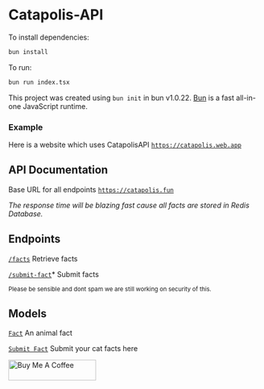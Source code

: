 # Catapolis-API

To install dependencies:

```bash
bun install
```

To run:

```bash
bun run index.tsx
```

This project was created using `bun init` in bun v1.0.22. [Bun](https://bun.sh) is a fast all-in-one JavaScript runtime.

### Example 

Here is a website which uses CatapolisAPI
<code>https://catapolis.web.app</code>

## API Documentation

Base URL for all endpoints
<code class="language-plaintext highlighter-rouge">https://catapolis.fun</code></p>

<p><em>The response time will be blazing fast cause all facts are stored in Redis Database.</em></p>

<h2 id="endpoints">Endpoints</h2>
<p><a href="/facts"><code class="language-plaintext highlighter-rouge">/facts</code></a>
Retrieve facts</p>

<p><a href="/submit.html"><code class="language-plaintext highlighter-rouge">/submit-fact</code></a>*
Submit facts</p>

<p><sub> Please be sensible and dont spam we are still working on security of this. </sub></p>

<h2 id="models">Models</h2>
<p><a href="https://catapolis.fun/facts"><code class="language-plaintext highlighter-rouge">Fact</code></a>
An animal fact</p>

<p><a href="https://catapolis.fun/submit.html"><code class="language-plaintext highlighter-rouge">Submit Fact</code></a>
Submit your cat facts here</p>

<a href="https://www.buymeacoffee.com/abidnafi" target="_blank"><img src="https://cdn.buymeacoffee.com/buttons/default-orange.png" alt="Buy Me A Coffee" height="41" width="174"></a>
